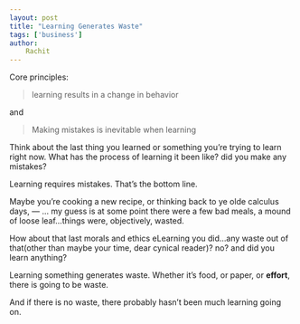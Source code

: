 ```yaml
---
layout: post
title: "Learning Generates Waste"
tags: ['business']
author: 
    Rachit 
---
```


Core principles:

> learning results in a change in behavior 

and 

> Making mistakes is inevitable when learning 

Think about the last thing you learned or something you’re trying to learn right now. What has the process of learning it been like? did you make any mistakes? 

Learning requires mistakes. That’s the bottom line. 

Maybe you’re cooking a new recipe, or thinking back to ye olde calculus days, — … my guess is at some point there were a few bad meals, a mound of loose leaf…things were, objectively, wasted. 

How about that last morals and ethics eLearning you did…any waste out of that(other than maybe your time, dear cynical reader)? no? and did you learn anything? 

Learning something generates waste. Whether it’s food, or paper, or **effort**, there is going to be waste. 

And if there is no waste, there probably hasn’t been much learning going on.
